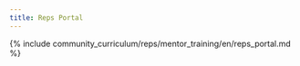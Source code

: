 ```yaml
---
title: Reps Portal
---
```


{% include community_curriculum/reps/mentor_training/en/reps_portal.md %}

